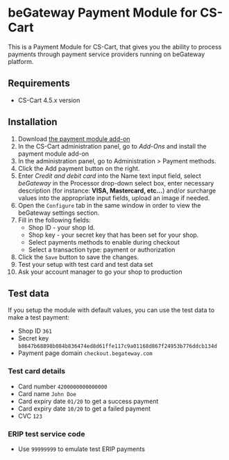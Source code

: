 # beGateway Payment Module for CS-Cart

This is a Payment Module for CS-Cart, that gives you the ability to process payments through payment service providers running on beGateway platform.

## Requirements

  * CS-Cart 4.5.x version

## Installation

1. Download [the payment module
   add-on](https://github.com/beGateway/cs-cart-4.5.x-payment-module/raw/master/cs-cart-4.5.x-payment-module.zip)
2. In the CS-Cart administration panel, go to _Add-Ons_
   and install the payment module add-on
3. In the administration panel, go to Administration > Payment methods.
4. Click the Add payment button on the right.
5. Enter _Credit and debit card_ into the Name text input field, select _beGateway_ in the Processor drop-down select box, enter necessary description (for instance: __VISA, Mastercard, etc...__) and/or surcharge values into the appropriate input fields, upload an image if needed.
6. Open the `Configure` tab in the same window in order to view the beGateway settings section.
7. Fill in the following fields:
     * Shop ID - your shop Id.
     * Shop key - your secret key that has been set for your shop.
     * Select payments methods to enable during checkout
     * Select a transaction type: payment or authorization
8. Click the `Save` button to save the changes.
9. Test your setup with test card and test data set
10. Ask your account manager to go your shop to production

## Test data

If you setup the module with default values, you can use the test data to make a test payment:

  * Shop ID ```361```
  * Secret key ```b8647b68898b084b836474ed8d61ffe117c9a01168d867f24953b776ddcb134d```
  * Payment page domain ```checkout.begateway.com```

### Test card details

  * Card number ```4200000000000000```
  * Card name ```John Doe```
  * Card expiry date ```01/20``` to get a success payment
  * Card expiry date ```10/20``` to get a failed payment
  * CVC ```123```

### ERIP test service code

  * Use `99999999` to emulate test ERIP payments
